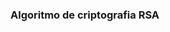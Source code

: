<div>
  <h3>Algoritmo de criptografia RSA</h3>
</div
O algoritmo de criptografia RSA é um método de criptografia de chave pública amplamente utilizado para transmissão segura de dados 
